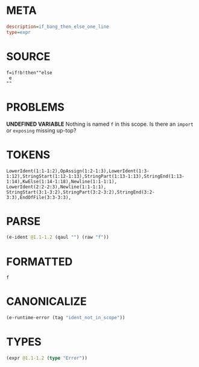 # META
~~~ini
description=if_bang_then_else_one_line
type=expr
~~~
# SOURCE
~~~roc
f=if!b!then""else
 e
""
~~~
# PROBLEMS
**UNDEFINED VARIABLE**
Nothing is named `f` in this scope.
Is there an `import` or `exposing` missing up-top?

# TOKENS
~~~zig
LowerIdent(1:1-1:2),OpAssign(1:2-1:3),LowerIdent(1:3-1:12),StringStart(1:12-1:13),StringPart(1:13-1:13),StringEnd(1:13-1:14),KwElse(1:14-1:18),Newline(1:1-1:1),
LowerIdent(2:2-2:3),Newline(1:1-1:1),
StringStart(3:1-3:2),StringPart(3:2-3:2),StringEnd(3:2-3:3),EndOfFile(3:3-3:3),
~~~
# PARSE
~~~clojure
(e-ident @1.1-1.2 (qaul "") (raw "f"))
~~~
# FORMATTED
~~~roc
f
~~~
# CANONICALIZE
~~~clojure
(e-runtime-error (tag "ident_not_in_scope"))
~~~
# TYPES
~~~clojure
(expr @1.1-1.2 (type "Error"))
~~~
